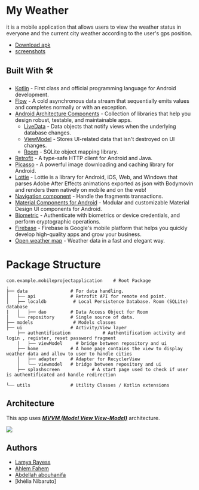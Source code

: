 # My Weather

it is a mobile application that allows users to view the weather status in everyone and the current city weather according to the user's gps position.

- [Download apk](https://github.com/Ahlem-fahem/MobileProjectApplication/tree/main/apk)
- [screenshots](https://github.com/Ahlem-fahem/MobileProjectApplication/tree/main/screenshots)

## Built With 🛠
- [Kotlin](https://kotlinlang.org/) - First class and official programming language for Android development.
- [Flow](https://kotlin.github.io/kotlinx.coroutines/kotlinx-coroutines-core/kotlinx.coroutines.flow/-flow/) - A cold asynchronous data stream that sequentially emits values and completes normally or with an exception.
- [Android Architecture Components](https://developer.android.com/topic/libraries/architecture) - Collection of libraries that help you design robust, testable, and maintainable apps.
  - [LiveData](https://developer.android.com/topic/libraries/architecture/livedata) - Data objects that notify views when the underlying database changes.
  - [ViewModel](https://developer.android.com/topic/libraries/architecture/viewmodel) - Stores UI-related data that isn't destroyed on UI changes. 
  - [Room](https://developer.android.com/topic/libraries/architecture/room) - SQLite object mapping library.
- [Retrofit](https://square.github.io/retrofit/) - A type-safe HTTP client for Android and Java.
- [Picasso](https://square.github.io/picasso/) - A powerful image downloading and caching library for Android.
- [Lottie](https://airbnb.io/lottie/#/) - Lottie is a library for Android, iOS, Web, and Windows that parses Adobe After Effects animations exported as json with Bodymovin and renders them natively on mobile and on the web!
- [Navigation component](https://developer.android.com/guide/navigation/navigation-getting-started) - Handle the fragments transactions.
- [Material Components for Android](https://github.com/material-components/material-components-android) - Modular and customizable Material Design UI components for Android.
- [Biometric](https://developer.android.com/jetpack/androidx/releases/biometric) - Authenticate with biometrics or device credentials, and perform cryptographic operations.
- [Firebase](https://firebase.google.com/?hl=FR) - Firebase is Google's mobile platform that helps you quickly develop high-quality apps and grow your business.
- [Open weather map](https://openweathermap.org) - Weather data in a fast and elegant way.


# Package Structure

    com.example.mobileprojectapplication    # Root Package
    .
    ├── data                # For data handling.
    │   ├── api             # Retrofit API for remote end point.
    │   ├── localdb          # Local Persistence Database. Room (SQLite) database
    |   │   ├── dao         # Data Access Object for Room
    │   └── repository      # Single source of data.
    ├── models               # Models classes
    ├── ui                  # Activity/View layer
        ├── authentification            # Authentification activity and login , register, reset password fragment
        |   ├── viewModel     # bridge between repository and ui
        ├── home            # A home page contains the view to display weather data and allow to user to handle cities
        │   ├── adapter     # Adapter for RecyclerView
        │   └── viewmodel   # bridge between repository and ui  
        ├── splashscreen            # A start page used to check if user is authentificated and handle redirection

    └── utils               # Utility Classes / Kotlin extensions



## Architecture
This app uses [***MVVM (Model View View-Model)***](https://developer.android.com/jetpack/docs/guide#recommended-app-arch) architecture.

![](https://developer.android.com/topic/libraries/architecture/images/final-architecture.png)


## Authors
- [Lamya Rayess](https://github.com/lamya-rey)
- [Ahlem Fahem](https://github.com/Ahlem-fahem)
- [Abdellah abouhanifa](https://github.com/abouhanifa)
- [khélia Nibaruto]


